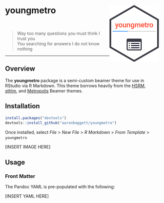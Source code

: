 # youngmetro <img src="inst/rmarkdown/templates/metro_beamer/skeleton/figs/youngmetro_logo.png" align="right" />

<br>

> Way too many questions you must think I trust you  
> You searching for answers I do not know nothing

***

## Overview
The **youngmetro** package is a semi-custom beamer theme for use in RStudio via R Markdown. This theme borrows heavily from the [HSRM](https://github.com/benjamin-weiss/hsrmbeamertheme), [sthlm](https://github.com/markolsonse/sthlmBeamerTheme), and [Metropolis](https://github.com/matze/mtheme) Beamer themes.


## Installation
```r
install.packages("devtools")
devtools::install_github("aaronbaggett/youngmetro")
```

Once installed, select *File* > *New File* > *R Markdown* > *From Template* > `youngmetro`

[INSERT IMAGE HERE]

## Usage

### Front Matter

The Pandoc YAML is pre-populated with the following:

[INSERT YAML HERE]



<!--
```yaml
---
title: "UIUC Beamer Theme"
short-title: "Beamer Slides"
author: "John and Mary Doe"
short-author: "J & M Doe"
date: '`r format(Sys.Date(), "%B %d, %Y")`'      # Month DD, YYYY (Main Slide)
short-date: '`r format(Sys.Date(), "%m/%d/%Y")`' # MM/DD/YYYY (Lower Right)
institute: "University of Illinois at Urbana-Champaign"
short-institute: "UIUC"
department: "Department of Magic"                # Institute must be defined
license: "Did you license this slide deck? "
section-titles: false                            # Provides slide headings
safe-columns: true                               # Enables special latex macros for columns.
output: 
   uiucthemes::uiuc_beamer
---

# Section title     
## Subsection title 

### Frame Title

Frame content 

**Unordered List**

- [University of Illinois at Urbana-Champaign (UIUC)](http://illinois.edu)
- [Department of Statistics](http://www.stat.illinois.edu/)
- [Illinois Informatics Institute](http://www.informatics.illinois.edu/)

*Ordered List*

1. <http://thecoatlessprofessor.com>
2. <http://smac-group.com>


#### Title for block box

Content inside of a box 

### \LaTeX

\begin{exampleblock}{Binomial Theorem}
\begin{equation} 
  f\left(k\right) = \binom{n}{k} p^k\left(1-p\right)^{n-k}
  \label{eq:binom}
\end{equation} 
\end{exampleblock}

Hello Equation \ref{eq:binom}

### Redux \LaTeX 

This theme supports special LaTeX macros `\beingcols` and `\endcols` that allows
for markdown to be blended with LaTeX without triggering the [`raw_tex`](http://pandoc.org/MANUAL.html#raw-tex) 
extension. To enable this feature, the `safe-columns` key in the YML head matter
must be set equal to `true`.

\begincols

\column{.49\linewidth}

- _Hello!_

\column{.49\linewidth}

1. **Goodbye!**

\endcols
```
-->